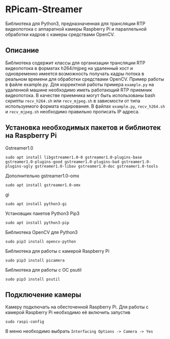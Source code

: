 # RPicam-Streamer
Библиотека для Python3, предназначенная для трансляции RTP видеопотока с аппаратной камеры Raspberry Pi и параллельной обработки кадров с камеры средствами OpenCV.

## Описание
Библиотека содержит классы для организации трансляции RTP видеопотока в форматах h264/mjpeg на удаленный хост и одновременно имеется возможность получать кадры потока в реальном времени для обработки средствами OpenCV.
Пример работы в файле example.py.
Для корректной работы примера `example.py` на удаленной машине необходимо иметь работающий RTP приемник видеопотока. В качестве приемника могут быть использованы bash скрипты `recv_h264.sh` или `recv_mjpeg.sh` в зависмости от типа используемого формата кодирования. В файлах `example.py`, `recv_h264.sh` и `recv_mjpeg.sh` необходимо правильно прописать IP адреса.

## Установка необходимых пакетов и библиотек на Raspberry Pi
Gstreamer1.0
```
sudo apt install libgstreamer1.0-0 gstreamer1.0-plugins-base gstreamer1.0-plugins-good gstreamer1.0-plugins-bad gstreamer1.0-plugins-ugly gstreamer1.0-libav gstreamer1.0-doc gstreamer1.0-tools
```

Дополнительно gstreamer1.0-omx
```
sudo apt install gstreamer1.0-omx
```

gi
```
sudo apt install python3-gi
```
Установщик пакетов Python3 Pip3
```
sudo apt install python3-pip
```

Библиотека OpenCV для Python3
```
sudo pip3 install opencv-python
```

Библиотека для работы с камерой Raspberry Pi
```
sudo pip3 install picamera
```

Библиотека для работы с ОС psutil
```
sudo pip3 install psutil
```

## Подключение камеры

Камеру подключать на обесточенной Raspberry Pi. Для работы с камерой Raspberry Pi необходимо её включить запустив
```
sudo raspi-config
```
В меню необходимо выбрать `Interfacing Options -> Camera -> Yes`
